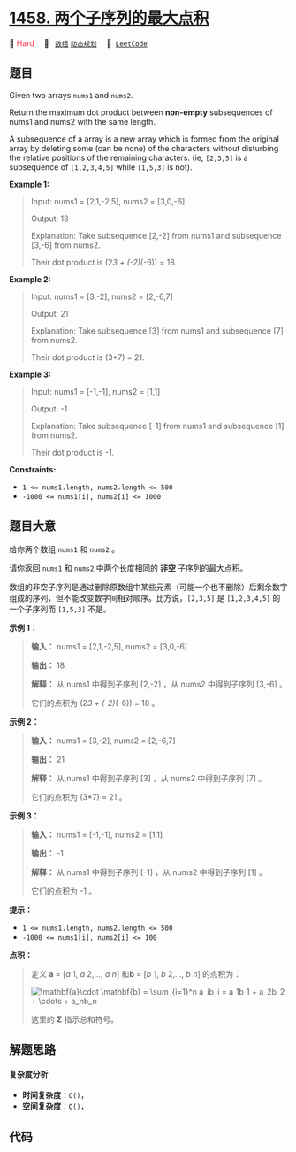 # [1458. 两个子序列的最大点积](https://leetcode.com/problems/max-dot-product-of-two-subsequences)

🔴 <font color=#ff334b>Hard</font>&emsp; 🔖&ensp; [`数组`](/tag/array.md) [`动态规划`](/tag/dynamic-programming.md)&emsp; 🔗&ensp;[`LeetCode`](https://leetcode.com/problems/max-dot-product-of-two-subsequences)

## 题目

Given two arrays `nums1` and `nums2`.

Return the maximum dot product between **non-empty** subsequences of nums1 and
nums2 with the same length.

A subsequence of a array is a new array which is formed from the original
array by deleting some (can be none) of the characters without disturbing the
relative positions of the remaining characters. (ie, `[2,3,5]` is a
subsequence of `[1,2,3,4,5]` while `[1,5,3]` is not).



**Example 1:**

> Input: nums1 = [2,1,-2,5], nums2 = [3,0,-6]
> 
> Output: 18
> 
> Explanation: Take subsequence [2,-2] from nums1 and subsequence [3,-6] from nums2.
> 
> Their dot product is (2*3 + (-2)*(-6)) = 18.

**Example 2:**

> Input: nums1 = [3,-2], nums2 = [2,-6,7]
> 
> Output: 21
> 
> Explanation: Take subsequence [3] from nums1 and subsequence [7] from nums2.
> 
> Their dot product is (3*7) = 21.

**Example 3:**

> Input: nums1 = [-1,-1], nums2 = [1,1]
> 
> Output: -1
> 
> Explanation: Take subsequence [-1] from nums1 and subsequence [1] from nums2.
> 
> Their dot product is -1.



**Constraints:**

  * `1 <= nums1.length, nums2.length <= 500`
  * `-1000 <= nums1[i], nums2[i] <= 1000`


## 题目大意

给你两个数组 `nums1` 和 `nums2` 。

请你返回 `nums1` 和 `nums2` 中两个长度相同的 **非空** 子序列的最大点积。

数组的非空子序列是通过删除原数组中某些元素（可能一个也不删除）后剩余数字组成的序列，但不能改变数字间相对顺序。比方说，`[2,3,5]` 是
`[1,2,3,4,5]` 的一个子序列而 `[1,5,3]` 不是。



**示例 1：**

> 
> 
> 
> 
> 
> **输入：** nums1 = [2,1,-2,5], nums2 = [3,0,-6]
> 
> **输出：** 18
> 
> **解释：** 从 nums1 中得到子序列 [2,-2] ，从 nums2 中得到子序列 [3,-6] 。
> 
> 它们的点积为 (2*3 + (-2)*(-6)) = 18 。

**示例 2：**

> 
> 
> 
> 
> 
> **输入：** nums1 = [3,-2], nums2 = [2,-6,7]
> 
> **输出：** 21
> 
> **解释：** 从 nums1 中得到子序列 [3] ，从 nums2 中得到子序列 [7] 。
> 
> 它们的点积为 (3*7) = 21 。

**示例 3：**

> 
> 
> 
> 
> 
> **输入：** nums1 = [-1,-1], nums2 = [1,1]
> 
> **输出：** -1
> 
> **解释：** 从 nums1 中得到子序列 [-1] ，从 nums2 中得到子序列 [1] 。
> 
> 它们的点积为 -1 。



**提示：**

  * `1 <= nums1.length, nums2.length <= 500`
  * `-1000 <= nums1[i], nums2[i] <= 100`



**点积：**

> 
> 
> 
> 
> 
> 定义 **a**  = [_a_ 1, _a_ 2,…, _a_ _n_] 和**b** = [_b_ 1, _b_ 2,…, _b_ _n_] 的点积为：
> 
> 
> 
> ![\\mathbf{a}\\cdot \\mathbf{b} = \\sum_{i=1}^n a_ib_i = a_1b_1 + a_2b_2 + \\cdots + a_nb_n ](https://pic.leetcode-cn.com/1666164309-PBJMQp-image.png)
> 
> 
> 
> 这里的 **Σ** 指示总和符号。
> 
> 


## 解题思路

#### 复杂度分析

- **时间复杂度**：`O()`，
- **空间复杂度**：`O()`，

## 代码

```javascript

```